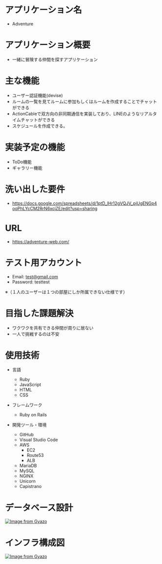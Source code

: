 # アプリケーション名	
- Adventure

# アプリケーション概要
- 一緒に冒険する仲間を探すアプリケーション

# 主な機能
- ユーザー認証機能(devise)
- ルームの一覧を見てルームに参加もしくはルームを作成することでチャットができる
- ActionCableで双方向の非同期通信を実装しており、LINEのようなリアルタイムチャットができる
- スケジュールを作成できる。

# 実装予定の機能
- ToDo機能
- ギャラリー機能

# 洗い出した要件
- https://docs.google.com/spreadsheets/d/1ptD_lHr12gVQJV_pjUgENGp4ooPhLYcCM2RrN6xcjZE/edit?usp=sharing


# URL
- https://adventure-web.com/

# テスト用アカウント	
- Email: test@gmail.com
- Password: testtest

※（１人のユーザーは１つの部屋にしか所属できない仕様です）

# 目指した課題解決
- ワクワクを共有できる仲間が周りに居ない
- 一人で挑戦するのは不安

# 使用技術
- 言語
  - Ruby
  - JavaScript
  - HTML
  - CSS

- フレームワーク
  - Ruby on Rails

- 開発ツール・環境
  - GitHub
  - Visual Studio Code
  - AWS
    - EC2
    - Route53
    - ALB
  - MariaDB
  - MySQL
  - NGINX
  - Unicorn
  - Capistrano


# データベース設計
[![Image from Gyazo](https://i.gyazo.com/a56a6d276aac6a85d68b156c8cf9469f.png)](https://gyazo.com/a56a6d276aac6a85d68b156c8cf9469f)

# インフラ構成図
[![Image from Gyazo](https://i.gyazo.com/4eb6c93862c2bfd25d89e9208da579b2.jpg)](https://gyazo.com/4eb6c93862c2bfd25d89e9208da579b2)